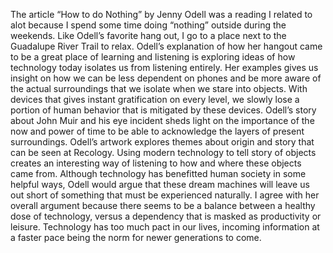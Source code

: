 The article “How to do Nothing” by Jenny Odell was a reading I related to alot because I spend some time doing “nothing” outside during the weekends. Like Odell’s favorite hang out, I go to a place next to the Guadalupe River Trail to relax. Odell’s explanation of how her hangout came to be a great place of learning and listening is exploring ideas of how technology today isolates us from listening entirely. Her examples gives us insight on how we can be less dependent on phones and be more aware of the actual surroundings that we isolate when we stare into objects. With devices that gives instant gratification on every level, we slowly lose a portion of human behavior that is mitigated by these devices. Odell’s story about John Muir and his eye incident sheds light on the importance of the now and power of time to be able to acknowledge the layers of present surroundings. Odell’s artwork explores themes about origin and story that can be seen at Recology. Using modern technology to tell story of objects creates an interesting way of listening to how and where these objects came from. Although technology has benefitted human society in some helpful ways, Odell would argue that these dream machines will leave us out short of something that must be experienced naturally. I agree with her overall argument because there seems to be a balance between a healthy dose of technology, versus a dependency that is masked as productivity or leisure. Technology has too much pact in our lives, incoming information at a faster pace being the norm for newer generations to come. 
